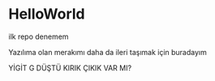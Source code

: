 # HelloWorld
ilk repo denemem

Yazılıma olan merakımı daha da ileri taşımak için buradayım


YİGİT G DÜŞTÜ 
KIRIK ÇIKIK VAR MI?
